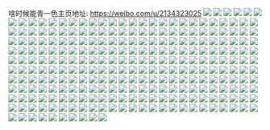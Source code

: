 啥时候能青一色主页地址: https://weibo.com/u/2134323025 
![](https://wx4.sinaimg.cn/mw2000/7f372f51gy1h8bn3r0yb8j21hx1zw4qp.jpg) 
![](https://wx4.sinaimg.cn/mw2000/7f372f51gy1h8bn3s92i4j228r1lokjl.jpg) 
![](https://wx4.sinaimg.cn/mw2000/7f372f51gy1h8bn3vqgvrj22c0340npf.jpg) 
![](https://wx4.sinaimg.cn/mw2000/7f372f51gy1h8blqwkn8fj21jh21ze81.jpg) 
![](https://wx4.sinaimg.cn/mw2000/7f372f51gy1h8blpj4whwj21oh28nx6p.jpg) 
![](https://wx4.sinaimg.cn/mw2000/7f372f51gy1h8bn40d8hkj22c0340hdw.jpg) 
![](https://wx4.sinaimg.cn/mw2000/7f372f51gy1h8blq0lzsnj224f2tw4qr.jpg) 
![](https://wx4.sinaimg.cn/mw2000/7f372f51gy1h8blqlkru4j224q2ubx6p.jpg) 
![](https://wx4.sinaimg.cn/mw2000/7f372f51gy1h75el5pomhj226p2wytt4.jpg) 
![](https://wx4.sinaimg.cn/mw2000/7f372f51gy1h75en3kbgrj21kj23e470.jpg) 
![](https://wx4.sinaimg.cn/mw2000/7f372f51gy1h75encr1w5j224836cqv5.jpg) 
![](https://wx4.sinaimg.cn/mw2000/7f372f51gy1h6smxamn6pj21401e04fv.jpg) 
![](https://wx4.sinaimg.cn/mw2000/7f372f51gy1h6smx86p1sj21o02804qq.jpg) 
![](https://wx4.sinaimg.cn/mw2000/7f372f51gy1h6smxctla8j21o02807ep.jpg) 
![](https://wx4.sinaimg.cn/mw2000/7f372f51gy1h6smxb445ej20wi1ls41g.jpg) 
![](https://wx4.sinaimg.cn/mw2000/7f372f51gy1h6smyf6w3tj223a23akjl.jpg) 
![](https://wx4.sinaimg.cn/mw2000/7f372f51gy1h6smygetkdj21mx2804qq.jpg) 
![](https://wx4.sinaimg.cn/mw2000/7f372f51gy1h6smyh0xppj21401e0ak6.jpg) 
![](https://wx4.sinaimg.cn/mw2000/7f372f51gy1h69xmnpnknj21n7340e82.jpg) 
![](https://wx4.sinaimg.cn/mw2000/7f372f51gy1h61duwr2maj21o02yodjk.jpg) 
![](https://wx4.sinaimg.cn/mw2000/7f372f51gy1h5ba9o3x44j21mb25q1ky.jpg) 
![](https://wx4.sinaimg.cn/mw2000/7f372f51gy1h5ba9umfskj21wj2k1npd.jpg) 
![](https://wx4.sinaimg.cn/mw2000/7f372f51gy1h5bad9m5mrj21m325gb2a.jpg) 
![](https://wx4.sinaimg.cn/mw2000/7f372f51gy1h5baaudltrj22c0340e84.jpg) 
![](https://wx4.sinaimg.cn/mw2000/7f372f51gy1h5ba9wvyyij21o0280npd.jpg) 
![](https://wx4.sinaimg.cn/mw2000/7f372f51gy1h5baavnuzuj21o02801kx.jpg) 
![](https://wx4.sinaimg.cn/mw2000/7f372f51gy1h50h2za2vcj2303293hdu.jpg) 
![](https://wx4.sinaimg.cn/mw2000/7f372f51gy1h50h2wmyiuj22uv25lnpe.jpg) 
![](https://wx4.sinaimg.cn/mw2000/7f372f51gy1h50h2ruiv1j231129rkjm.jpg) 
![](https://wx4.sinaimg.cn/mw2000/7f372f51gy1h50h2n12qyj21rs2d2b29.jpg) 
![](https://wx4.sinaimg.cn/mw2000/7f372f51gy1h50h3w9oh8j22c03407wj.jpg) 
![](https://wx4.sinaimg.cn/mw2000/7f372f51gy1h50h2piotvj22c02c0u0x.jpg) 
![](https://wx4.sinaimg.cn/mw2000/7f372f51gy1h50h2tg2h2j22801o07wi.jpg) 
![](https://wx4.sinaimg.cn/mw2000/7f372f51gy1h50h319nlzj22c03417wi.jpg) 
![](https://wx4.sinaimg.cn/mw2000/7f372f51gy1h50h2uq32fj21fg1wmnpd.jpg) 
![](https://wx4.sinaimg.cn/mw2000/7f372f51gy1h50h2jpxqvj21ye2lue81.jpg) 
![](https://wx4.sinaimg.cn/mw2000/7f372f51gy1h50h2ocfs3j21gy1hx7wh.jpg) 
![](https://wx4.sinaimg.cn/mw2000/7f372f51gy1h3zip62gjxj22442thu0x.jpg) 
![](https://wx4.sinaimg.cn/mw2000/7f372f51gy1h2ymud14qjj21lo203qv5.jpg) 
![](https://wx4.sinaimg.cn/mw2000/7f372f51gy1h2ymufkeg7j23402c0qv6.jpg) 
![](https://wx4.sinaimg.cn/mw2000/7f372f51gy1h2psthb8cfj21rf27ab29.jpg) 
![](https://wx4.sinaimg.cn/mw2000/7f372f51gy1h2pstgc91wj21r928g7wh.jpg) 
![](https://wx4.sinaimg.cn/mw2000/7f372f51gy1h2psjp62d5j21401e0n73.jpg) 
![](https://wx4.sinaimg.cn/mw2000/7f372f51gy1h2psjnp2qtj21401e0gwy.jpg) 
![](https://wx4.sinaimg.cn/mw2000/7f372f51gy1h2psjpooftj21401e0n4m.jpg) 
![](https://wx4.sinaimg.cn/mw2000/7f372f51gy1h2jrswz16tj21401e012e.jpg) 
![](https://wx4.sinaimg.cn/mw2000/7f372f51gy1h2jrsxv3hmj21401e0alh.jpg) 
![](https://wx4.sinaimg.cn/mw2000/7f372f51gy1h1vakovnuej227j2re1ky.jpg) 
![](https://wx4.sinaimg.cn/mw2000/7f372f51gy1h1vakutt2pj215o34s1ky.jpg) 
![](https://wx4.sinaimg.cn/mw2000/7f372f51gy1h1vakrw29wj21nj27dnpd.jpg) 
![](https://wx4.sinaimg.cn/mw2000/7f372f51gy1h1vakqmgm2j23402c0b29.jpg) 
![](https://wx4.sinaimg.cn/mw2000/7f372f51gy1h19ckhou25j22c0341npe.jpg) 
![](https://wx4.sinaimg.cn/mw2000/7f372f51gy1h19ckfbli3j21o0280qv5.jpg) 
![](https://wx4.sinaimg.cn/mw2000/7f372f51gy1h0n3gitvwaj21jf21we81.jpg) 
![](https://wx4.sinaimg.cn/mw2000/7f372f51ly1h08hz5s01qj21fr1x04qp.jpg) 
![](https://wx4.sinaimg.cn/mw2000/7f372f51gy1gzuvpbb90nj21t91t9qv5.jpg) 
![](https://wx4.sinaimg.cn/mw2000/7f372f51gy1gzuvqrfq4jj20u0142dn5.jpg) 
![](https://wx4.sinaimg.cn/mw2000/7f372f51gy1gzr9uqixujj22152pjhdu.jpg) 
![](https://wx4.sinaimg.cn/mw2000/7f372f51gy1gzr9uu35v0j226b2wfx6p.jpg) 
![](https://wx4.sinaimg.cn/mw2000/7f372f51gy1gzr9ugipwzj21401e0h0a.jpg) 
![](https://wx4.sinaimg.cn/mw2000/7f372f51gy1gzr9ujcqv2j20xc2311kx.jpg) 
![](https://wx4.sinaimg.cn/mw2000/7f372f51gy1gzr9uhw56hj21401e0186.jpg) 
![](https://wx4.sinaimg.cn/mw2000/7f372f51gy1gzo46zjh45j21401e0tig.jpg) 
![](https://wx4.sinaimg.cn/mw2000/7f372f51gy1gzo470i29oj21401e0n7i.jpg) 
![](https://wx4.sinaimg.cn/mw2000/7f372f51gy1gzmlivqzrfj228f2si7wi.jpg) 
![](https://wx4.sinaimg.cn/mw2000/7f372f51gy1gzeuu9unykj21400u1wjo.jpg) 
![](https://wx4.sinaimg.cn/mw2000/7f372f51gy1gzeuufmvhlj21400u0aft.jpg) 
![](https://wx4.sinaimg.cn/mw2000/7f372f51gy1gza0wxu6g3j21791lottp.jpg) 
![](https://wx4.sinaimg.cn/mw2000/7f372f51gy1gz12jp2t8ij22c03407wj.jpg) 
![](https://wx4.sinaimg.cn/mw2000/7f372f51gy1gyyr1ztti0j22ym27yx6q.jpg) 
![](https://wx4.sinaimg.cn/mw2000/7f372f51gy1gyyr1uwrx7j23402c0b2b.jpg) 
![](https://wx4.sinaimg.cn/mw2000/7f372f51gy1gyyr291t9pj21kq23nb29.jpg) 
![](https://wx4.sinaimg.cn/mw2000/7f372f51gy1gyyr2dpltcj22c0340u0y.jpg) 
![](https://wx4.sinaimg.cn/mw2000/7f372f51gy1gyyr2hs6uoj22in1vyb2a.jpg) 
![](https://wx4.sinaimg.cn/mw2000/7f372f51gy1gyyr26h49oj215o2887wh.jpg) 
![](https://wx4.sinaimg.cn/mw2000/7f372f51gy1gyyr2iwurnj20wi1lhjz4.jpg) 
![](https://wx4.sinaimg.cn/mw2000/7f372f51gy1gyyr24doqij23402c01kz.jpg) 
![](https://wx4.sinaimg.cn/mw2000/7f372f51gy1gxu6640it6j22c0340u0z.jpg) 
![](https://wx4.sinaimg.cn/mw2000/7f372f51gy1gxu6689iq3j20pm19jajp.jpg) 
![](https://wx4.sinaimg.cn/mw2000/7f372f51gy1gxu6615x7tj21401e07e7.jpg) 
![](https://wx4.sinaimg.cn/mw2000/7f372f51gy1gxu660fv3rj21o0280qv5.jpg) 
![](https://wx4.sinaimg.cn/mw2000/7f372f51gy1gxu661qh77j21401e0480.jpg) 
![](https://wx4.sinaimg.cn/mw2000/7f372f51gy1gxrsmq3uvhj22c0340npg.jpg) 
![](https://wx4.sinaimg.cn/mw2000/7f372f51gy1gxk1y05qlwj21zm2nh4qq.jpg) 
![](https://wx4.sinaimg.cn/mw2000/7f372f51gy1gxjwxdwrsdj21o01o0azh.jpg) 
![](https://wx4.sinaimg.cn/mw2000/7f372f51gy1gxjxmtnkcdj22c0340npf.jpg) 
![](https://wx4.sinaimg.cn/mw2000/7f372f51gy1gxjwxg7ogqj22c0340kjm.jpg) 
![](https://wx4.sinaimg.cn/mw2000/7f372f51gy1gxjwxlrlnjj21et1vrb29.jpg) 
![](https://wx4.sinaimg.cn/mw2000/7f372f51gy1gxjxmwwz8pj22c03407wj.jpg) 
![](https://wx4.sinaimg.cn/mw2000/7f372f51gy1gxjwxos7zaj22c0340b2b.jpg) 
![](https://wx4.sinaimg.cn/mw2000/7f372f51gy1gxjwxkcignj22by33zhdu.jpg) 
![](https://wx4.sinaimg.cn/mw2000/7f372f51gy1gxjxn0fkqsj22c0340qv7.jpg) 
![](https://wx4.sinaimg.cn/mw2000/7f372f51gy1gxjwxcj3s8j21o01o0qr9.jpg) 
![](https://wx4.sinaimg.cn/mw2000/7f372f51gy1gxg5ifngwfj21o02801ky.jpg) 
![](https://wx4.sinaimg.cn/mw2000/7f372f51gy1gxdomuf2cuj20go0h00ub.jpg) 
![](https://wx4.sinaimg.cn/mw2000/7f372f51gy1gxabuqhpv7j20wi14m7hi.jpg) 
![](https://wx4.sinaimg.cn/mw2000/7f372f51gy1gxabu8uvh2j23402c0e83.jpg) 
![](https://wx4.sinaimg.cn/mw2000/7f372f51gy1gxabv0nw1ej23402c0kjo.jpg) 
![](https://wx4.sinaimg.cn/mw2000/7f372f51gy1gxabufdvy3j20wi14mnnr.jpg) 
![](https://wx4.sinaimg.cn/mw2000/7f372f51gy1gxabupr465j22c0340x6q.jpg) 
![](https://wx4.sinaimg.cn/mw2000/7f372f51gy1gxabut44tdj224x2uk4qs.jpg) 
![](https://wx4.sinaimg.cn/mw2000/7f372f51gy1gxabunl6jgj21av1qhe81.jpg) 
![](https://wx4.sinaimg.cn/mw2000/7f372f51gy1gxabux5j49j22c02c0qv5.jpg) 
![](https://wx4.sinaimg.cn/mw2000/7f372f51gy1gxabuvdsz7j22c0340npf.jpg) 
![](https://wx4.sinaimg.cn/mw2000/7f372f51gy1gx4mtvabsoj22c0340kjl.jpg) 
![](https://wx4.sinaimg.cn/mw2000/7f372f51gy1gx4mtmc5llj22c0340npe.jpg) 
![](https://wx4.sinaimg.cn/mw2000/7f372f51gy1gx4mti867dj22c0340u0y.jpg) 
![](https://wx4.sinaimg.cn/mw2000/7f372f51gy1gx4mtq9107j21os1os1kx.jpg) 
![](https://wx4.sinaimg.cn/mw2000/7f372f51gy1gx4mtkbkb7j22io1f0qv5.jpg) 
![](https://wx4.sinaimg.cn/mw2000/7f372f51gy1gx4mtt3tmzj22c0340qv6.jpg) 
![](https://wx4.sinaimg.cn/mw2000/7f372f51gy1gx4mtnfleqj219q1oy7nq.jpg) 
![](https://wx4.sinaimg.cn/mw2000/7f372f51gy1gx4mumkduej20wi0wi77k.jpg) 
![](https://wx4.sinaimg.cn/mw2000/7f372f51gy1gx4mtp55ncj21o0280qv5.jpg) 
![](https://wx4.sinaimg.cn/mw2000/7f372f51gy1gwweb6qw1mj21ie20ikjl.jpg) 
![](https://wx4.sinaimg.cn/mw2000/7f372f51gy1gwuju7jm8dj220j2oq7wj.jpg) 
![](https://wx4.sinaimg.cn/mw2000/7f372f51gy1gwuju8kbc6j20v20v2gqt.jpg) 
![](https://wx4.sinaimg.cn/mw2000/7f372f51gy1gwujtvdm3cj22c0340x6r.jpg) 
![](https://wx4.sinaimg.cn/mw2000/7f372f51gy1gwujue32mmj22542ut4qr.jpg) 
![](https://wx4.sinaimg.cn/mw2000/7f372f51gy1gwszlkqz7hj21sc2dsh9m.jpg) 
![](https://wx4.sinaimg.cn/mw2000/7f372f51gy1gwszlm1pdej20wi0oegtu.jpg) 
![](https://wx4.sinaimg.cn/mw2000/7f372f51gy1gwszlpq6g0j21sc2ds4qq.jpg) 
![](https://wx4.sinaimg.cn/mw2000/7f372f51gy1gwmg860pymj221c2pthdu.jpg) 
![](https://wx4.sinaimg.cn/mw2000/7f372f51gy1gwmg8k2ii6j21po2a8kjl.jpg) 
![](https://wx4.sinaimg.cn/mw2000/7f372f51gy1gwmg8e3gxaj228v2zvnph.jpg) 
![](https://wx4.sinaimg.cn/mw2000/7f372f51gy1gwmg8hk8loj22c0340hdu.jpg) 
![](https://wx4.sinaimg.cn/mw2000/7f372f51gy1gwmg8of5c5j224d2tt4qs.jpg) 
![](https://wx4.sinaimg.cn/mw2000/7f372f51gy1gwmg8pxe89j218t1nrkcf.jpg) 
![](https://wx4.sinaimg.cn/mw2000/7f372f51gy1gwisenj64sj20vx1krk5x.jpg) 
![](https://wx4.sinaimg.cn/mw2000/7f372f51gy1gwiselfcj9j226y2x9u0y.jpg) 
![](https://wx4.sinaimg.cn/mw2000/7f372f51gy1gwiserfxbbj20wi0wiq8t.jpg) 
![](https://wx4.sinaimg.cn/mw2000/7f372f51gy1gwiseqdkvej21401e07jx.jpg) 
![](https://wx4.sinaimg.cn/mw2000/7f372f51gy1gwiseopio0j21401e0nad.jpg) 
![](https://wx4.sinaimg.cn/mw2000/7f372f51gy1gwisesk44dj21401e0wmf.jpg) 
![](https://wx4.sinaimg.cn/mw2000/7f372f51gy1gwisetduvuj20u00u0n8t.jpg) 
![](https://wx4.sinaimg.cn/mw2000/7f372f51gy1gwisfbb58yj227j27j4qq.jpg) 
![](https://wx4.sinaimg.cn/mw2000/7f372f51gy1gwisewwq3vj22c0340b2a.jpg) 
![](https://wx4.sinaimg.cn/mw2000/7f372f51gy1gw54pvjwn8j21nf2b7hdt.jpg) 
![](https://wx4.sinaimg.cn/mw2000/7f372f51gy1gw54pwwxiij21nf2b7e81.jpg) 
![](https://wx4.sinaimg.cn/mw2000/7f372f51gy1gw54pylimhj22c0340qv5.jpg) 
![](https://wx4.sinaimg.cn/mw2000/7f372f51gy1gw54qsgvh9j23402c0e81.jpg) 
![](https://wx4.sinaimg.cn/mw2000/002kroUVgy1gvay4b3o9vj63402c0b2c02.jpg) 
![](https://wx4.sinaimg.cn/mw2000/002kroUVgy1gvay3lq2zgj62c03404qp02.jpg) 
![](https://wx4.sinaimg.cn/mw2000/002kroUVgy1gvay3tk37lj62c0340b2b02.jpg) 
![](https://wx4.sinaimg.cn/mw2000/002kroUVgy1gvay3yblftj61o0280e8102.jpg) 
![](https://wx4.sinaimg.cn/mw2000/002kroUVgy1gvay4d8y9mj62c03404qp02.jpg) 
![](https://wx4.sinaimg.cn/mw2000/002kroUVgy1gvay42jv9aj62801o04qq02.jpg) 
![](https://wx4.sinaimg.cn/mw2000/002kroUVgy1gvay542jxrj63402c0kjn02.jpg) 
![](https://wx4.sinaimg.cn/mw2000/002kroUVgy1gvay4td83uj63402c0b2c02.jpg) 
![](https://wx4.sinaimg.cn/mw2000/002kroUVgy1gvay59d8fgj63402c07wj02.jpg) 
![](https://wx4.sinaimg.cn/mw2000/002kroUVgy1gvay5gyorvj61tf2f8qv502.jpg) 
![](https://wx4.sinaimg.cn/mw2000/002kroUVgy1gvay5ms2opj61o02804qq02.jpg) 
![](https://wx4.sinaimg.cn/mw2000/002kroUVgy1gvay3iigz0j62c0340npf02.jpg) 
![](https://wx4.sinaimg.cn/mw2000/002kroUVgy1gvay5sw6yyj63402c01ky02.jpg) 
![](https://wx4.sinaimg.cn/mw2000/002kroUVgy1gvay66ny22j62c0340e8202.jpg) 
![](https://wx4.sinaimg.cn/mw2000/002kroUVgy1gvay60kb8dj61o02801ky02.jpg) 
![](https://wx4.sinaimg.cn/mw2000/002kroUVgy1guhv0kkjjkj6297297npd02.jpg) 
![](https://wx4.sinaimg.cn/mw2000/002kroUVgy1guhv15dcpej62c02c0e8202.jpg) 
![](https://wx4.sinaimg.cn/mw2000/002kroUVgy1guhv0xhdlpj627i27iu0x02.jpg) 
![](https://wx4.sinaimg.cn/mw2000/002kroUVgy1guhv0txp2gj629y29y1ky02.jpg) 
![](https://wx4.sinaimg.cn/mw2000/002kroUVgy1guhv11u9tzj61km23ikjl02.jpg) 
![](https://wx4.sinaimg.cn/mw2000/002kroUVgy1guhv17wlpmj625i25iu0x02.jpg) 
![](https://wx4.sinaimg.cn/mw2000/002kroUVgy1guhv0hkerfj62io1t7qv502.jpg) 
![](https://wx4.sinaimg.cn/mw2000/002kroUVgy1guhv0pf0j1j62c02c07wi02.jpg) 
![](https://wx4.sinaimg.cn/mw2000/002kroUVgy1guhv0zv61gj62mx1z7qv502.jpg) 
![](https://wx4.sinaimg.cn/mw2000/7f372f51gy1gqehfejgdqj22801o01ky.jpg) 
![](https://wx4.sinaimg.cn/mw2000/7f372f51gy1gpmknm95owj221d1hwhdt.jpg) 
![](https://wx4.sinaimg.cn/mw2000/7f372f51gy1gpmknpyy5nj20wi0witif.jpg) 
![](https://wx4.sinaimg.cn/mw2000/7f372f51gy1gpmknp2cd4j223n1kqnpd.jpg) 
![](https://wx4.sinaimg.cn/mw2000/7f372f51ly1gnvfxypecmj21ah1pzhdt.jpg) 
![](https://wx4.sinaimg.cn/mw2000/7f372f51ly1gnock24o48j225o25oe81.jpg) 
![](https://wx4.sinaimg.cn/mw2000/7f372f51ly1gnock0l7prj22c02c0b29.jpg) 
![](https://wx4.sinaimg.cn/mw2000/7f372f51ly1gnock45r40j22c02c0u0x.jpg) 
![](https://wx4.sinaimg.cn/mw2000/7f372f51ly1gnock6ez1bj21bx1bxu0x.jpg) 
![](https://wx4.sinaimg.cn/mw2000/7f372f51ly1gnocjy2qzij21o0280qv5.jpg) 
![](https://wx4.sinaimg.cn/mw2000/7f372f51ly1gnocjx5j81j21f71f74qq.jpg) 
![](https://wx4.sinaimg.cn/mw2000/7f372f51ly1gnock7rrvnj23402c04qq.jpg) 
![](https://wx4.sinaimg.cn/mw2000/7f372f51ly1gnocjz69dqj22801o04qq.jpg) 
![](https://wx4.sinaimg.cn/mw2000/7f372f51ly1gnock9s2bwj21fl0t1482.jpg) 
![](https://wx4.sinaimg.cn/mw2000/7f372f51ly1gn2qdl8gtcj21o0280kjm.jpg) 
![](https://wx4.sinaimg.cn/mw2000/7f372f51ly1gn2qdnyc63j21fx1fxe81.jpg) 
![](https://wx4.sinaimg.cn/mw2000/7f372f51ly1gn2qdx8in8j21lz25bnpe.jpg) 
![](https://wx4.sinaimg.cn/mw2000/7f372f51ly1gn2qdrp0c0j21dd1tthdt.jpg) 
![](https://wx4.sinaimg.cn/mw2000/7f372f51ly1gn2qe2ghgxj21o0280kjm.jpg) 
![](https://wx4.sinaimg.cn/mw2000/7f372f51ly1gn2qdf9zmuj21l924d7wi.jpg) 
![](https://wx4.sinaimg.cn/mw2000/7f372f51ly1glol05n0auj21o0280u0y.jpg) 
![](https://wx4.sinaimg.cn/mw2000/7f372f51ly1glol049iucj21o0280x6q.jpg) 
![](https://wx4.sinaimg.cn/mw2000/7f372f51ly1gkxspay5wuj205f06ogls.jpg) 
![](https://wx4.sinaimg.cn/mw2000/7f372f51ly1gkb9npco73j21k622wnpe.jpg) 
![](https://wx4.sinaimg.cn/mw2000/7f372f51ly1gkb9nrbbdfj21jg1jge82.jpg) 
![](https://wx4.sinaimg.cn/mw2000/7f372f51ly1gkb9n445vej21k51k5u0x.jpg) 
![](https://wx4.sinaimg.cn/mw2000/7f372f51ly1gkb9nt7vgvj21il20shdu.jpg) 
![](https://wx4.sinaimg.cn/mw2000/7f372f51ly1gjsik48xzqj222o340kjm.jpg) 
![](https://wx4.sinaimg.cn/mw2000/7f372f51ly1gjsih7aj0sj237k4tc4r3.jpg) 
![](https://wx4.sinaimg.cn/mw2000/7f372f51ly1gjsigc0g04j237k4tckjx.jpg) 
![](https://wx4.sinaimg.cn/mw2000/7f372f51ly1gjsikc6ah4j237k4tcx6y.jpg) 
![](https://wx4.sinaimg.cn/mw2000/7f372f51ly1gjsik1j5prj237k4tche8.jpg) 
![](https://wx4.sinaimg.cn/mw2000/7f372f51ly1gjsifp0yw5j24tc37knpo.jpg) 
![](https://wx4.sinaimg.cn/mw2000/7f372f51ly1gjmyab56u6j218e1ulawa.jpg) 
![](https://wx4.sinaimg.cn/mw2000/7f372f51ly1gjmyaa2ve9j21ry2nye81.jpg) 
![](https://wx4.sinaimg.cn/mw2000/7f372f51ly1gjhwy3b612j222o340e83.jpg) 
![](https://wx4.sinaimg.cn/mw2000/7f372f51gy1gj0razmmo6j21ly1lyhdt.jpg) 
![](https://wx4.sinaimg.cn/mw2000/7f372f51ly1giu2m6hrgwj213n1yh4qp.jpg) 
![](https://wx4.sinaimg.cn/mw2000/7f372f51ly1girvtk790tj21ig1ignpd.jpg) 
![](https://wx4.sinaimg.cn/mw2000/7f372f51ly1girvtnc1v9j22c03401ky.jpg) 
![](https://wx4.sinaimg.cn/mw2000/7f372f51ly1girvtlpevvj21o01oou0x.jpg) 
![](https://wx4.sinaimg.cn/mw2000/7f372f51ly1girvtvn620j22c02c07lz.jpg) 
![](https://wx4.sinaimg.cn/mw2000/7f372f51ly1girvtsf4wfj21o0280hdu.jpg) 
![](https://wx4.sinaimg.cn/mw2000/7f372f51ly1girvtpqq3cj22301k9e81.jpg) 
![](https://wx4.sinaimg.cn/mw2000/7f372f51ly1girvtulc3dj21o02yox6q.jpg) 
![](https://wx4.sinaimg.cn/mw2000/7f372f51ly1girvtomgavj21o0280hdt.jpg) 
![](https://wx4.sinaimg.cn/mw2000/7f372f51ly1girvtiq4s3j21o02yokjm.jpg) 
![](https://wx4.sinaimg.cn/mw2000/7f372f51ly1ghki6p6ki8j22082obhdt.jpg) 
![](https://wx4.sinaimg.cn/mw2000/7f372f51ly1ghki6o86faj229q29q1ky.jpg) 
![](https://wx4.sinaimg.cn/mw2000/7f372f51ly1ghki6kiaiaj21gt1h6kjl.jpg) 
![](https://wx4.sinaimg.cn/mw2000/7f372f51ly1ghki6mhfbsj234027z1kz.jpg) 
![](https://wx4.sinaimg.cn/mw2000/7f372f51ly1ghki6jiraoj21o01o0npd.jpg) 
![](https://wx4.sinaimg.cn/mw2000/7f372f51ly1ghki7038ctj20rs19x7iz.jpg) 
![](https://wx4.sinaimg.cn/mw2000/7f372f51ly1ghft1uxqp6j21nf1nfkjl.jpg) 
![](https://wx4.sinaimg.cn/mw2000/7f372f51ly1ghft1ror9cj21o0280qv5.jpg) 
![](https://wx4.sinaimg.cn/mw2000/7f372f51ly1ghft218iikj21kr1krnpd.jpg) 
![](https://wx4.sinaimg.cn/mw2000/7f372f51ly1ghft2iw0aoj22c02c0x6p.jpg) 
![](https://wx4.sinaimg.cn/mw2000/7f372f51ly1ghft1ykxtpj22c02c0qv5.jpg) 
![](https://wx4.sinaimg.cn/mw2000/7f372f51ly1ghft32v83gj217j1m24qp.jpg) 
![](https://wx4.sinaimg.cn/mw2000/7f372f51ly1gh2bf4dag1j21gw1hfawx.jpg) 
![](https://wx4.sinaimg.cn/mw2000/7f372f51ly1gh2beyr8e3j20u00u04a7.jpg) 
![](https://wx4.sinaimg.cn/mw2000/7f372f51ly1gh2bf74aiej21i11i31kx.jpg) 
![](https://wx4.sinaimg.cn/mw2000/7f372f51ly1gh2bfdrs32j22801o0e82.jpg) 
![](https://wx4.sinaimg.cn/mw2000/7f372f51ly1gh2bfgo40yj221q2qb7wh.jpg) 
![](https://wx4.sinaimg.cn/mw2000/7f372f51ly1gh2bf82o44j20xc0xc7kc.jpg) 
![](https://wx4.sinaimg.cn/mw2000/7f372f51ly1gfpx9z0emoj21o0280npd.jpg) 
![](https://wx4.sinaimg.cn/mw2000/7f372f51ly1gfpx9xptv0j22c02donpe.jpg) 
![](https://wx4.sinaimg.cn/mw2000/7f372f51ly1gfpxa3lsi9j21o0280qv5.jpg) 
![](https://wx4.sinaimg.cn/mw2000/7f372f51ly1gfpxbp6ud5j21dz1unkjl.jpg) 
![](https://wx4.sinaimg.cn/mw2000/7f372f51ly1gfpxbpw7a8j216o1kw1kx.jpg) 
![](https://wx4.sinaimg.cn/mw2000/7f372f51ly1gfpxbn7k9xj2200340u0x.jpg) 
![](https://wx4.sinaimg.cn/mw2000/7f372f51ly1gfpxa1flfbj21kw0vu1kx.jpg) 
![](https://wx4.sinaimg.cn/mw2000/7f372f51ly1gfpxa0qk8yj21381gb4qb.jpg) 
![](https://wx4.sinaimg.cn/mw2000/7f372f51ly1gfpxa2b1vuj21aq1aqhdt.jpg) 
![](https://wx4.sinaimg.cn/mw2000/7f372f51ly1gbyfzqa23bj21o0280npd.jpg) 
![](https://wx4.sinaimg.cn/mw2000/7f372f51ly1gbyfzrglqbj21o0280npd.jpg) 
![](https://wx4.sinaimg.cn/mw2000/7f372f51ly1gbyfzpdgbsj21o02804qp.jpg) 
![](https://wx4.sinaimg.cn/mw2000/7f372f51ly1gbyfzrw9tnj20u01407ci.jpg) 
![](https://wx4.sinaimg.cn/mw2000/7f372f51ly1gbtyviz5rij21o01o07wh.jpg) 
![](https://wx4.sinaimg.cn/mw2000/7f372f51ly1gbtyvi1d7uj21o01o0b29.jpg) 
![](https://wx4.sinaimg.cn/mw2000/7f372f51ly1gb6z2xr6raj2227227b29.jpg) 
![](https://wx4.sinaimg.cn/mw2000/7f372f51ly1gb6z4v398jj22c02c0hdt.jpg) 
![](https://wx4.sinaimg.cn/mw2000/7f372f51ly1gb6z456i4bj20yi1pcb2h.jpg) 
![](https://wx4.sinaimg.cn/mw2000/7f372f51ly1gb6z4d0pqbj21la1lakjl.jpg) 
![](https://wx4.sinaimg.cn/mw2000/7f372f51ly1gb6z4kazcqj21we1lihdt.jpg) 
![](https://wx4.sinaimg.cn/mw2000/7f372f51ly1gb6z4ngiddj213s13sne0.jpg) 
![](https://wx4.sinaimg.cn/mw2000/7f372f51ly1g9ktmyvm0hj21o027uhdt.jpg) 
![](https://wx4.sinaimg.cn/mw2000/7f372f51ly1g9ktn3auvzj22av2avb2a.jpg) 
![](https://wx4.sinaimg.cn/mw2000/7f372f51ly1g9ktn6u0x5j21o027ukjl.jpg) 
![](https://wx4.sinaimg.cn/mw2000/7f372f51ly1g69y5qnrn2j21o0280kjl.jpg) 
![](https://wx4.sinaimg.cn/mw2000/7f372f51ly1g69mjjv751j213x0u0qcc.jpg) 
![](https://wx4.sinaimg.cn/mw2000/7f372f51ly1g69mjk75h3j20u00u043a.jpg) 
![](https://wx4.sinaimg.cn/mw2000/7f372f51ly1g69mjjgqn3j213x0u0gvk.jpg) 
![](https://wx4.sinaimg.cn/mw2000/7f372f51ly1g1gl5ebgs7j218i18i1kx.jpg) 
![](https://wx4.sinaimg.cn/mw2000/7f372f51ly1g1gl5fgfg6j21aw1axe81.jpg) 
![](https://wx4.sinaimg.cn/mw2000/7f372f51ly1g1gl5if7jvj218m18mqv7.jpg) 
![](https://wx4.sinaimg.cn/mw2000/7f372f51ly1g1gl5mar8xj227v1o01l0.jpg) 
![](https://wx4.sinaimg.cn/mw2000/7f372f51ly1g1gl5o93jmj22c02c0npd.jpg) 
![](https://wx4.sinaimg.cn/mw2000/7f372f51ly1g1gl5d61ulj227v1o07wk.jpg) 
![](https://wx4.sinaimg.cn/mw2000/7f372f51ly1g1ctb76tyqj22712xex6w.jpg) 
![](https://wx4.sinaimg.cn/mw2000/7f372f51ly1g1ctbj3ccdj229d29d7wi.jpg) 
![](https://wx4.sinaimg.cn/mw2000/7f372f51ly1g1ctb9een7j22842yshdu.jpg) 
